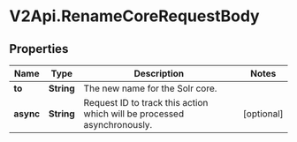 # V2Api.RenameCoreRequestBody

## Properties

Name | Type | Description | Notes
------------ | ------------- | ------------- | -------------
**to** | **String** | The new name for the Solr core. | 
**async** | **String** | Request ID to track this action which will be processed asynchronously. | [optional] 


